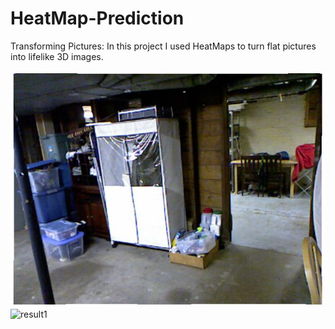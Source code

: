 # HeatMap-Prediction

Transforming Pictures: In this project I used HeatMaps to turn flat pictures into lifelike 3D images. 

![image1](https://github.com/cjaitej/HeatMap-Prediction/blob/main/Results/1.jpg) ![result1](https://github.com/cjaitej/HeatMap-Prediction/blob/main/Results/1.gif)
